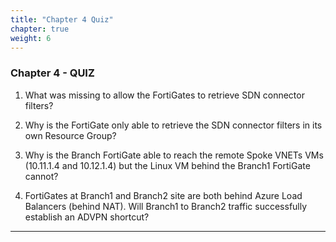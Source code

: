 ```yaml
---
title: "Chapter 4 Quiz"
chapter: true
weight: 6
---
```


### Chapter 4 - QUIZ

1. What was missing to allow the FortiGates to retrieve SDN connector filters?

1. Why is the FortiGate only able to retrieve the SDN connector filters in its own Resource Group?

1. Why is the Branch FortiGate able to reach the remote Spoke VNETs VMs (10.11.1.4 and 10.12.1.4) but the Linux VM behind the Branch1 FortiGate cannot?

1. FortiGates at Branch1 and Branch2 site are both behind Azure Load Balancers (behind NAT). Will Branch1 to Branch2 traffic successfully establish an ADVPN shortcut?

***
